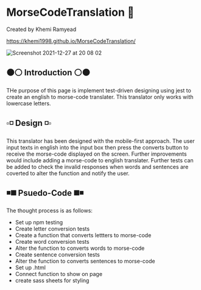 # MorseCodeTranslation 💬

<p>Created by Khemi Ramyead</p>

https://khemi1998.github.io/MorseCodeTranslation/

![Screenshot 2021-12-27 at 20 08 02](https://user-images.githubusercontent.com/93138312/147503978-dd377206-ff6f-47b8-aa01-f18b0bb57bd9.png)

<h2>⚫️⚪️ Introduction ⚪️⚫️</h2>

<p>THe purpose of this page is implement test-driven designing using jest to create an english to morse-code translater. This translator only works with lowercase letters.</p>

<h2>▫️◽️ Design ◽️▫️</h2>

<p>This translator has been designed with the mobile-first approach. The user input texts in english into the input box then press the converts button to receive the morse-code displayed on the screen. Further improvements would include adding a morse-code to english translater. Further tests can be added to check the invalid responses when words and sentences are coverted to alter the function and notify the user.</p>

<h2>◾️◼️ Psuedo-Code ◼️◾️</h2>

<p>The thought process is as follows:</p>
<ul>
<li>Set up npm testing</li>
<li>Create letter conversion tests</li>
<li>Create a function that converts lettters to morse-code</li>
<li>Create word conversion tests</li>
<li>Alter the function to converts words to morse-code</li>
<li>Create sentence conversion tests</li>
<li>Alter the function to converts sentences to morse-code</li>
<li>Set up .html</li>
<li>Connect function to show on page</li>
<li>create sass sheets for styling</li>
</ul>
